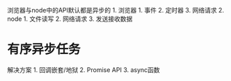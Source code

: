 浏览器与node中的API默认都是异步的
	1. 浏览器
		1. 事件
		2. 定时器
		3. 网络请求
	2. node
		1. 文件读写
		2. 网络请求
		3. 发送接收数据
# 有序异步任务
解决方案
	1. 回调嵌套/地狱
	2. Promise API
	3. async函数